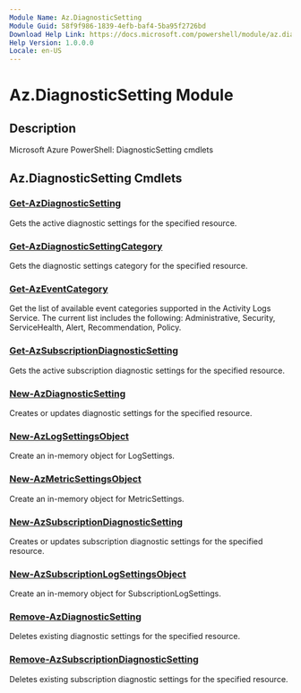 ```yaml
---
Module Name: Az.DiagnosticSetting
Module Guid: 58f9f986-1839-4efb-baf4-5ba95f2726bd
Download Help Link: https://docs.microsoft.com/powershell/module/az.diagnosticsetting
Help Version: 1.0.0.0
Locale: en-US
---
```


# Az.DiagnosticSetting Module
## Description
Microsoft Azure PowerShell: DiagnosticSetting cmdlets

## Az.DiagnosticSetting Cmdlets
### [Get-AzDiagnosticSetting](Get-AzDiagnosticSetting.md)
Gets the active diagnostic settings for the specified resource.

### [Get-AzDiagnosticSettingCategory](Get-AzDiagnosticSettingCategory.md)
Gets the diagnostic settings category for the specified resource.

### [Get-AzEventCategory](Get-AzEventCategory.md)
Get the list of available event categories supported in the Activity Logs Service.
The current list includes the following: Administrative, Security, ServiceHealth, Alert, Recommendation, Policy.

### [Get-AzSubscriptionDiagnosticSetting](Get-AzSubscriptionDiagnosticSetting.md)
Gets the active subscription diagnostic settings for the specified resource.

### [New-AzDiagnosticSetting](New-AzDiagnosticSetting.md)
Creates or updates diagnostic settings for the specified resource.

### [New-AzLogSettingsObject](New-AzLogSettingsObject.md)
Create an in-memory object for LogSettings.

### [New-AzMetricSettingsObject](New-AzMetricSettingsObject.md)
Create an in-memory object for MetricSettings.

### [New-AzSubscriptionDiagnosticSetting](New-AzSubscriptionDiagnosticSetting.md)
Creates or updates subscription diagnostic settings for the specified resource.

### [New-AzSubscriptionLogSettingsObject](New-AzSubscriptionLogSettingsObject.md)
Create an in-memory object for SubscriptionLogSettings.

### [Remove-AzDiagnosticSetting](Remove-AzDiagnosticSetting.md)
Deletes existing diagnostic settings for the specified resource.

### [Remove-AzSubscriptionDiagnosticSetting](Remove-AzSubscriptionDiagnosticSetting.md)
Deletes existing subscription diagnostic settings for the specified resource.

